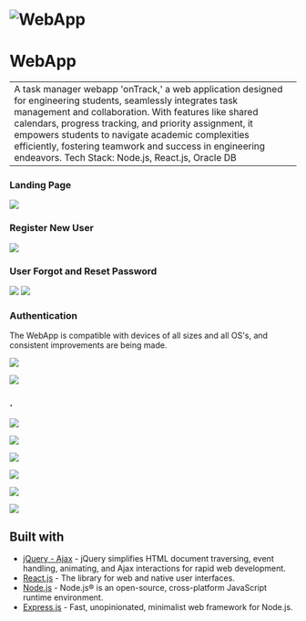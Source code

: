 # ![WebApp](https://github.com/mpat247/onTrack/blob/main/images/1.jpg)
# WebApp
<table>
<tr>
<td>
  A task manager webapp
  'onTrack,' a web application designed for engineering students, seamlessly integrates task management and collaboration. With features like shared calendars, progress tracking, and priority assignment, it empowers students to navigate academic complexities efficiently, fostering teamwork and success in engineering endeavors.
  Tech Stack: Node.js, React.js, Oracle DB
</td>
</tr>
</table>

### Landing Page
![](https://github.com/mpat247/onTrack/blob/main/images/70173e1da66e8ff31a4a755dae0e43ac2257affa.jpg)

### Register New User
![](https://github.com/mpat247/onTrack/blob/main/images/b588788951cb96f225893ab92dfd22de349c7f34.jpg)

### User Forgot and Reset Password
![](https://github.com/mpat247/onTrack/blob/main/images/c177dcdfb12b08c5a38d9177042f7a831fa7e8f2.jpg)
![](https://github.com/mpat247/onTrack/blob/main/images/146bb3b15a6ce5401d03cadddcb66bdfb5eafbaa.jpg)

### Authentication
The WebApp is compatible with devices of all sizes and all OS's, and consistent improvements are being made.

![](https://github.com/mpat247/onTrack/blob/main/images/3ac5d778c38f68043a4ab3f597e8a532fe9001c4.jpg)

![](https://github.com/mpat247/onTrack/blob/main/images/d50b23cf49fef387e176f5afd55150d76074cb32.jpg)

### .
![](https://github.com/mpat247/onTrack/blob/main/images/9dfa64f69e55c1a7f5862acf65acfbb35e4670b7.jpg)

![](https://github.com/mpat247/onTrack/blob/main/images/a9933fad50498a4a25ad5915d106d2fdce7eba99.jpg)

![](https://github.com/mpat247/onTrack/blob/main/images/34377daea6b1c9ea803ddc8b23297dc8e2e34653.jpg)

![](https://github.com/mpat247/onTrack/blob/main/images/3886b42b650a30ef9b08db7c9998c5371680114c.jpg)

![](https://github.com/mpat247/onTrack/blob/main/images/1994f2b10da8315f49a016bdfe6925805f4b4044.jpg)

![](https://github.com/mpat247/onTrack/blob/main/images/0422785ba0f3e67492ad439808095d6f6e2c8d62.jpg)



## Built with 

- [jQuery - Ajax](http://www.w3schools.com/jquery/jquery_ref_ajax.asp) - jQuery simplifies HTML document traversing, event handling, animating, and Ajax interactions for rapid web development.
- [React.js](https://react.dev/) - The library for web and native user interfaces.
- [Node.js](https://nodejs.org/en) - Node.js® is an open-source, cross-platform JavaScript runtime environment.
- [Express.js](https://expressjs.com/) - Fast, unopinionated, minimalist web framework for Node.js.

